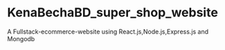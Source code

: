 # KenaBechaBD_super_shop_website
A Fullstack-ecommerce-website using React.js,Node.js,Express.js and Mongodb
